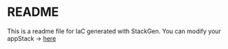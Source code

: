 # README
This is a readme file for IaC generated with StackGen.
You can modify your appStack -> [here](http://main.dev.stackgen.com/appstacks/e1f2b474-41d1-456a-8401-8be7440815e3)
